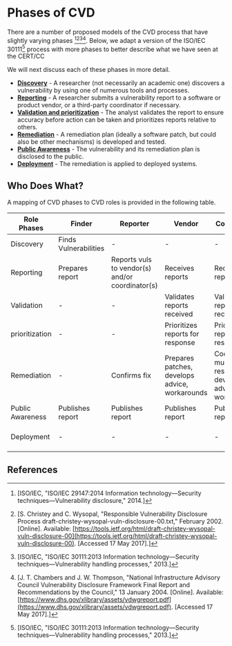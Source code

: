 # Phases of CVD 

There are a number of proposed models of the CVD process that have slightly varying phases [^1][^2][^3][^4].
Below, we adapt a version of the ISO/IEC 30111[^5] process with more phases to better describe what we have seen at the
CERT/CC

We will next discuss each of these phases in more detail.

<div class="grid cards" markdown>

- [**Discovery**](discovery.md) - A researcher (not necessarily an academic one) discovers a vulnerability by using one of numerous tools and processes.
- [**Reporting**](reporting.md) - A researcher submits a vulnerability report to a software or product vendor, or a third-party coordinator if necessary.
- [**Validation and prioritization**](validation_triage.md) - The analyst validates the report to ensure accuracy before action can be taken and prioritizes reports relative to others.
- [**Remediation**](remediation.md) - A remediation plan (ideally a software patch, but could also be other mechanisms) is developed and tested.
- [**Public Awareness**](public_awareness.md) - The vulnerability and its remediation plan is disclosed to the public.
- [**Deployment**](deployment.md) - The remediation is applied to deployed systems.

</div>
    
## Who Does What?

A mapping of CVD phases to CVD roles is provided in the following table.

| Role<br/>Phases | Finder                | Reporter                                        | Vendor                                         | Coordinator                                                   | Deployer |
|-----------------|-----------------------|-------------------------------------------------|------------------------------------------------|---------------------------------------------------------------|----------|
| Discovery       | Finds Vulnerabilities | -                                               | -                                              | -                                                             | -       |
| Reporting       | Prepares report       | Reports vuls to vendor(s) and/or coordinator(s) | Receives reports                               | Receives reports                                              | -       |
| Validation | -                 | -                                               | Validates reports received                     | Validates reports received                                    | -       |
|prioritization | -                     | -                                               | Prioritizes reports for response               | Prioritizes reports for response                              | -       |
| Remediation     | -                     | Confirms fix                                    | Prepares patches, develops advice, workarounds | Coordinates multiparty response, develops advice, workarounds | -       |
| Public Awareness | Publishes report      | Publishes report                                | Publishes report                               | Publishes report                                               | Receives report |
| Deployment      | -                     | -                                               | -                                              | -                                                             | Deploys fix or mitigation |


## References

[^1]:[ISO/IEC, "ISO/IEC 29147:2014 Information technology&mdash;Security
    techniques&mdash;Vulnerability disclosure,"
    2014.]
[^2]: [S. Christey and C. Wysopal, "Responsible Vulnerability Disclosure
    Process draft-christey-wysopal-vuln-disclosure-00.txt,"
    February 2002. \[Online\]. Available:
    [https://tools.ietf.org/html/draft-christey-wysopal-vuln-disclosure-00](https://tools.ietf.org/html/draft-christey-wysopal-vuln-disclosure-00). \[Accessed 17 May
    2017\].]
[^3]: [ISO/IEC, "ISO/IEC 30111:2013 Information technology&mdash;Security
    techniques&mdash;Vulnerability handling processes,"
    2013.]
[^4]: [J. T. Chambers and J. W. Thompson, "National Infrastructure
    Advisory Council Vulnerability Disclosure Framework Final Report and
    Recommendations by the Council," 13 January 2004. \[Online\].
    Available:
    [https://www.dhs.gov/xlibrary/assets/vdwgreport.pdf](https://www.dhs.gov/xlibrary/assets/vdwgreport.pdf). \[Accessed 17 May
    2017\].]
[^5]: [ISO/IEC, "ISO/IEC 30111:2013 Information technology&mdash;Security
    techniques&mdash;Vulnerability handling processes,"
    2013.]


